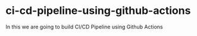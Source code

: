 # ci-cd-pipeline-using-github-actions

In this we are going to build CI/CD Pipeline using Github Actions
